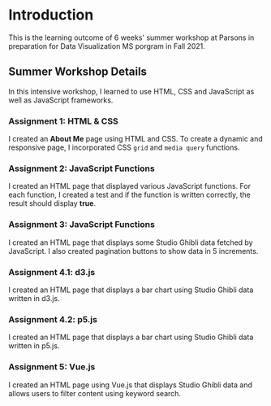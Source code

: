 # Introduction
This is the learning outcome of 6 weeks' summer workshop at Parsons in preparation for Data Visualization MS porgram in Fall 2021.


## Summer Workshop Details

In this intensive workshop, I learned to use HTML, CSS and JavaScript as well as JavaScript frameworks.

### Assignment 1: HTML & CSS

I created an **About Me** page using HTML and CSS. To create a dynamic and responsive page, I incorporated CSS `grid` and `media query` functions.

### Assignment 2: JavaScript Functions

I created an HTML page that displayed various JavaScript functions. For each function, I created a test and if the function is written correctly, the result should display **true**.

### Assignment 3: JavaScript Functions

I created an HTML page that displays some Studio Ghibli data fetched by JavaScript. I also created pagination buttons to show data in 5 increments. 

### Assignment 4.1: d3.js

I created an HTML page that displays a bar chart using Studio Ghibli data written in d3.js.

### Assignment 4.2: p5.js

I created an HTML page that displays a bar chart using Studio Ghibli data written in p5.js.

### Assignment 5: Vue.js 

I created an HTML page using Vue.js that displays Studio Ghibli data and allows users to filter content using keyword search. 